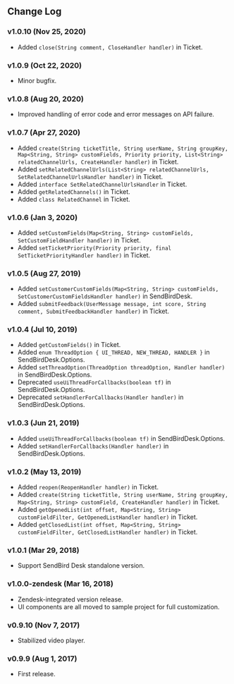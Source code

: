 ## Change Log

### v1.0.10 (Nov 25, 2020)
* Added `close(String comment, CloseHandler handler)` in Ticket.

### v1.0.9 (Oct 22, 2020)
* Minor bugfix.

### v1.0.8 (Aug 20, 2020)
* Improved handling of error code and error messages on API failure.

### v1.0.7 (Apr 27, 2020)
* Added `create(String ticketTitle, String userName, String groupKey, Map<String, String> customFields, Priority priority, List<String> relatedChannelUrls, CreateHandler handler)` in Ticket.
* Added `setRelatedChannelUrls(List<String> relatedChannelUrls, SetRelatedChannelUrlsHandler handler)` in Ticket.
* Added `interface SetRelatedChannelUrlsHandler` in Ticket.
* Added `getRelatedChannels()` in Ticket.
* Added `class RelatedChannel` in Ticket.

### v1.0.6 (Jan 3, 2020)
* Added `setCustomFields(Map<String, String> customFields, SetCustomFieldHandler handler)` in Ticket.
* Added `setTicketPriority(Priority priority, final SetTicketPriorityHandler handler)` in Ticket.

### v1.0.5 (Aug 27, 2019)
* Added `setCustomerCustomFields(Map<String, String> customFields, SetCustomerCustomFieldsHandler handler)` in SendBirdDesk.
* Added `submitFeedback(UserMessage message, int score, String comment, SubmitFeedbackHandler handler)` in Ticket.

### v1.0.4 (Jul 10, 2019)
* Added `getCustomFields()` in Ticket.
* Added `enum ThreadOption { UI_THREAD, NEW_THREAD, HANDLER }` in SendBirdDesk.Options.
* Added `setThreadOption(ThreadOption threadOption, Handler handler)` in SendBirdDesk.Options.
* Deprecated `useUiThreadForCallbacks(boolean tf)` in SendBirdDesk.Options.
* Deprecated `setHandlerForCallbacks(Handler handler)` in SendBirdDesk.Options.

### v1.0.3 (Jun 21, 2019)
* Added `useUiThreadForCallbacks(boolean tf)` in SendBirdDesk.Options.
* Added `setHandlerForCallbacks(Handler handler)` in SendBirdDesk.Options.

### v1.0.2 (May 13, 2019)
* Added `reopen(ReopenHandler handler)` in Ticket.
* Added `create(String ticketTitle, String userName, String groupKey, Map<String, String> customField, CreateHandler handler)` in Ticket.
* Added `getOpenedList(int offset, Map<String, String> customFieldFilter, GetOpenedListHandler handler)` in Ticket.
* Added `getClosedList(int offset, Map<String, String> customFieldFilter, GetClosedListHandler handler)` in Ticket.

### v1.0.1 (Mar 29, 2018)
* Support SendBird Desk standalone version.

### v1.0.0-zendesk (Mar 16, 2018)
* Zendesk-integrated version release.
* UI components are all moved to sample project for full customization.

### v0.9.10 (Nov 7, 2017)
* Stabilized video player.

### v0.9.9 (Aug 1, 2017)
* First release.
